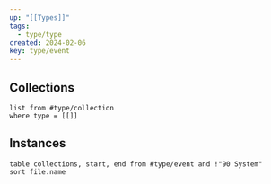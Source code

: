```yaml
---
up: "[[Types]]"
tags:
  - type/type
created: 2024-02-06
key: type/event
---
```

## Collections
```dataview
list from #type/collection 
where type = [[]]
```
## Instances

```dataview
table collections, start, end from #type/event and !"90 System"
sort file.name
```
